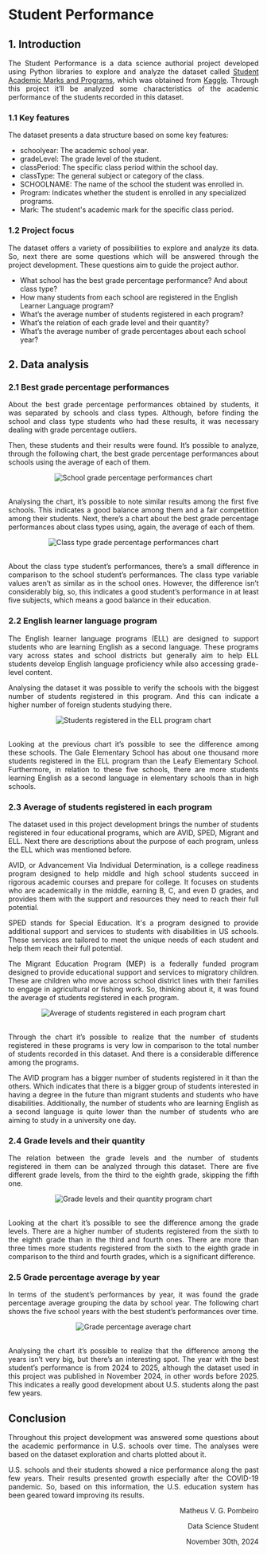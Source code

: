 # Student Performance

## 1. Introduction

<p align='justify'>The Student Performance is a data science authorial project developed using Python libraries to explore and analyze the dataset called <a href="https://www.kaggle.com/datasets/marmarplz/student-academic-grades-and-programs">Student Academic Marks and Programs</a>, which was obtained from <a href="https://www.kaggle.com/">Kaggle</a>. Through this project it’ll be analyzed some characteristics of the academic performance of the students recorded in this dataset.</p>

### 1.1 Key features

<p align='justify'>The dataset presents a data structure based on some key features:</p>

<ul>
  <li>schoolyear: The academic school year.</li>
  <li>gradeLevel: The grade level of the student.</li>
  <li>classPeriod: The specific class period within the school day.</li>
  <li>classType: The general subject or category of the class.</li>
  <li>SCHOOLNAME: The name of the school the student was enrolled in.</li>
  <li>Program: Indicates whether the student is enrolled in any specialized programs.</li>
  <li>Mark: The student's academic mark for the specific class period.</li>
</ul>

### 1.2 Project focus

<p align='justify'>The dataset offers a variety of possibilities to explore and analyze its data. So, next there are some questions which will be answered through the project development. These questions aim to guide the project author.</p>

<ul>
  <li>What school has the best grade percentage performance? And about class type?</li>
  <li>How many students from each school are registered in the English Learner Language program?</li>
  <li>What’s the average number of students registered in each program?</li>
  <li>What’s the relation of each grade level and their quantity?</li>
  <li>What’s the  average number of grade percentages about each school year?</li>
</ul>

## 2. Data analysis

### 2.1 Best grade percentage performances

<p align='justify'>About the best grade percentage performances obtained by students, it was separated by schools and class types. Although, before finding the school and class type students who had these results, it was necessary dealing with grade percentage outliers.</p>

<p align='justify'>Then, these students and their results were found. It’s possible to analyze, through the following chart, the best grade percentage performances about schools using the average of each of them.</p>

<div align="center">
  <img src="charts/schools_best_grade_percentage.png" alt="School grade percentage performances chart"/>
</div>
<br>

<p align='justify'>Analysing the chart, it’s possible to note similar results among the first five schools. This indicates a good balance among them and a fair competition among their students. Next, there’s a chart about the best grade percentage performances about class types using, again, the average of each of them.</p>

<div align="center">
  <img src="charts/class_types_best_grade_percentage.png" alt="Class type grade percentage performances chart"/>
</div>
<br>

<p align='justify'>About the class type student’s performances, there’s a small difference in comparison to the school student’s performances. The class type variable values aren’t as similar as in the school ones. However, the difference isn’t considerably big, so, this indicates a good student’s performance in at least five subjects, which means a good balance in their education.</p>

### 2.2 English learner language program

<p align='justify'>The English learner language programs (ELL) are designed to support students who are learning English as a second language. These programs vary across states and school districts but generally aim to help ELL students develop English language proficiency while also accessing grade-level content.</p>

<p align='justify'>Analysing the dataset it was possible to verify the schools with the biggest number of students registered in this program. And this can indicate a higher number of foreign students studying there.</p>

<div align="center">
  <img src="charts/students_registered_ell.png" alt="Students registered in the ELL program chart"/>
</div>
<br>

<p align='justify'>Looking at the previous chart it’s possible to see the difference among these schools. The Gale Elementary School has about one thousand more students registered in the ELL program than the Leafy Elementary School. Furthermore, in relation to these five schools, there are more students learning English as a second language in elementary schools than in high schools.</p>

### 2.3 Average of students registered in each program

<p align='justify'>The dataset used in this project development brings the number of students registered in four educational programs, which are AVID, SPED, Migrant and ELL. Next there are descriptions about the purpose of each program, unless the ELL which was mentioned before.</p>

<p align='justify'>AVID, or Advancement Via Individual Determination, is a college readiness program designed to help middle and high school students succeed in rigorous academic courses and prepare for college. It focuses on students who are academically in the middle, earning B, C, and even D grades, and provides them with the support and resources they need to reach their full potential.</p>

<p align='justify'>SPED stands for Special Education. It's a program designed to provide additional support and services to students with disabilities in US schools. These services are tailored to meet the unique needs of each student and help them reach their full potential.</p>

<p align='justify'>The Migrant Education Program (MEP) is a federally funded program designed to provide educational support and services to migratory children. These are children who move across school district lines with their families to engage in agricultural or fishing work. So, thinking about it, it was found the average of students registered in each program.</p>

<div align="center">
  <img src="charts/average_students_programs.png" alt="Average of students registered in each program chart"/>
</div>
<br>

<p align='justify'>Through the chart it’s possible to realize that the number of students registered in these programs is very low in comparison to the total number of students recorded in this dataset. And there is a considerable difference among the programs.</p>

<p align='justify'>The AVID program has a bigger number of students registered in it than the others. Which indicates that there is a bigger group of students interested in having a degree in the future than migrant students and students who have disabilities. Additionally, the number of students who are learning English as a second language is quite lower than the number of students who are aiming to study in a university one day.</p>

### 2.4 Grade levels and their quantity

<p align='justify'>The relation between the grade levels and the number of students registered in them can be analyzed through this dataset. There are five different grade levels, from the third to the eighth grade, skipping the fifth one.</p>

<div align="center">
  <img src="charts/grade_level_students.png" alt="Grade levels and their quantity program chart"/>
</div>
<br>

<p align='justify'>Looking at the chart it’s possible to see the difference among the grade levels. There are a higher number of students registered from the sixth to the eighth grade than in the third and fourth ones. There are more than three times more students registered from the sixth to the eighth grade in comparison to the third and fourth grades, which is a significant difference.</p>

### 2.5 Grade percentage average by year

<p align='justify'>In terms of the student’s performances by year, it was found the grade percentage average grouping the data by school year. The following chart shows the five school years with the best student’s performances over time.</p>

<div align="center">
  <img src="charts/grade_percentage_average.png" alt="Grade percentage average chart"/>
</div>
<br>

<p align='justify'>Analysing the chart it’s possible to realize that the difference among the years isn’t very big, but there’s an interesting spot. The year with the best student’s performance is from 2024 to 2025, although the dataset used in this project was published in November 2024, in other words before 2025. This indicates a really good development about U.S. students along the past few years.</p>

## Conclusion

<p align='justify'>Throughout this project development was answered some questions about the academic performance in U.S. schools over time. The analyses were based on the dataset exploration and charts plotted about it.</p>

<p align='justify'>U.S. schools and their students showed a nice performance along the past few years. Their results presented growth especially after the COVID-19 pandemic. So, based on this information, the U.S. education system has been geared toward improving its results.</p>

<p align='right'>Matheus V. G. Pombeiro</p>

<p align='right'>Data Science Student</p>

<p align='right'>November 30th, 2024</p>
